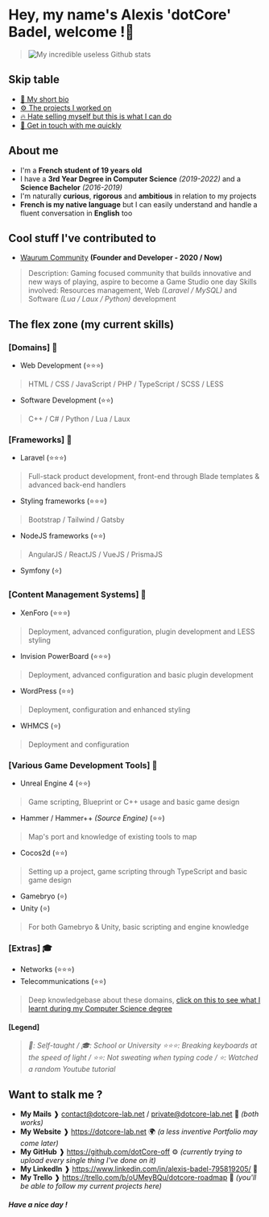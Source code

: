 # Hey, my name's Alexis 'dotCore' Badel, welcome !👋
> ![My incredible useless Github stats](https://github-readme-stats.vercel.app/api?username=dotCore-off&count_private=true&theme=tokyonight)  

## Skip table
- [👤 My short bio](#about-me)
- [⚙️ The projects I worked on](#cool-stuff-ive-contributed-to)
- [🔥 Hate selling myself but this is what I can do](#the-flex-zone-my-current-skills)
- [📨 Get in touch with me quickly](#want-to-stalk-me-)

## About me 
- I'm a **French student of 19 years old**
- I have a **3rd Year Degree in Computer Science** *(2019-2022)* and a **Science Bachelor** *(2016-2019)*
- I'm naturally **curious**, **rigorous** and **ambitious** in relation to my projects
- **French is my native language** but I can easily understand and handle a fluent conversation in **English** too

## Cool stuff I've contributed to
- [Waurum Community](https://waurum.net/) **(Founder and Developer - 2020 / Now)**
> Description: Gaming focused community that builds innovative and new ways of playing, aspire to become a Game Studio one day
> Skills involved: Resources management, Web *(Laravel / MySQL)* and Software *(Lua / Laux / Python)* development

## The flex zone (my current skills)
### [Domains] 🎩
- Web Development (⭐️⭐️⭐️)
> HTML / CSS / JavaScript / PHP / TypeScript / SCSS / LESS
- Software Development (⭐️⭐️)
> C++ / C# / Python / Lua / Laux  
### [Frameworks] 🎩
- Laravel (⭐️⭐️⭐️) 
> Full-stack product development, front-end through Blade templates & advanced back-end handlers
- Styling frameworks (⭐️⭐️⭐️) 
> Bootstrap / Tailwind / Gatsby
- NodeJS frameworks (⭐️⭐️) 
> AngularJS / ReactJS / VueJS / PrismaJS
- Symfony (⭐)  
### [Content Management Systems] 🎩
- XenForo (⭐️⭐️⭐️)
> Deployment, advanced configuration, plugin development and LESS styling
- Invision PowerBoard (⭐️⭐️⭐️)
> Deployment, advanced configuration and basic plugin development
- WordPress (⭐️⭐️)
> Deployment, configuration and enhanced styling
- WHMCS (⭐️)
> Deployment and configuration  
### [Various Game Development Tools] 🎩
- Unreal Engine 4 (⭐️⭐️)
> Game scripting, Blueprint or C++ usage and basic game design
- Hammer / Hammer++ *(Source Engine)* (⭐️⭐️)
> Map's port and knowledge of existing tools to map 
- Cocos2d (⭐️⭐️) 
> Setting up a project, game scripting through TypeScript and basic game design
- Gamebryo (⭐️)
- Unity (⭐️)
> For both Gamebryo & Unity, basic scripting and engine knowledge
### [Extras] 🎓
- Networks (⭐️⭐️⭐️) 
- Telecommunications (⭐️⭐️)
> Deep knowledgebase about these domains, [click on this to see what I learnt during my Computer Science degree](https://www.univ-st-etienne.fr/_contents/ametys%253Aplugins/odf/ametys%253Acontents/program-dut-reseaux-et-telecommunications-rt/_attribute/attachments%5B1%5D/attachment/FICHE-BUT_RT_HD.pdf?download=true&objectId=programContent://c1d7ecd9-88e9-4d4a-bc78-97ba3ad5a315)

#### [Legend]
> *🎩: Self-taught / 🎓: School or University*
> *⭐️⭐️⭐️: Breaking keyboards at the speed of light / ⭐️⭐️: Not sweating when typing code / ⭐️: Watched a random Youtube tutorial*

## Want to stalk me ?
- __My Mails__ ❱ contact@dotcore-lab.net / private@dotcore-lab.net 📧 _(both works)_
- __My Website__ ❱ https://dotcore-lab.net 🌍 _(a less inventive Portfolio may come later)_
- __My GitHub__ ❱ https://github.com/dotCore-off ⚙️ _(currently trying to upload every single thing I've done on it)_
- __My LinkedIn__ ❱ https://www.linkedin.com/in/alexis-badel-795819205/ 📑
- __My Trello__ ❱ https://trello.com/b/oUMeyBQu/dotcore-roadmap 📆 _(you'll be able to follow my current projects here)_

##### Have a nice day !
